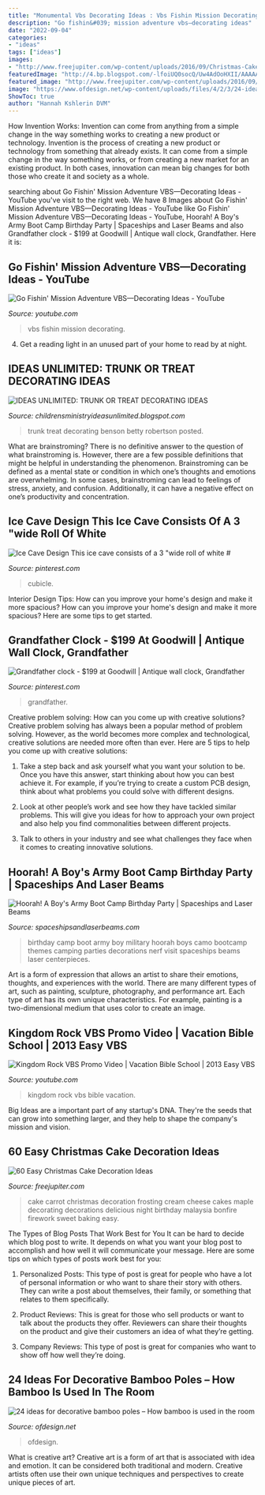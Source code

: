 ```yaml
---
title: "Monumental Vbs Decorating Ideas : Vbs Fishin Mission Decorating"
description: "Go fishin&#039; mission adventure vbs—decorating ideas"
date: "2022-09-04"
categories:
- "ideas"
tags: ["ideas"]
images:
- "http://www.freejupiter.com/wp-content/uploads/2016/09/Christmas-Cake-Decoration-Ideas-15-1.jpg"
featuredImage: "http://4.bp.blogspot.com/-lfoiUQ0socQ/Uw4AdOoHXII/AAAAAAAACDc/t12h-6WG0lE/s1600/IMG_2031.JPG"
featured_image: "http://www.freejupiter.com/wp-content/uploads/2016/09/Christmas-Cake-Decoration-Ideas-15-1.jpg"
image: "https://www.ofdesign.net/wp-content/uploads/files/4/2/3/24-ideas-for-decorative-bamboo-poles-how-bamboo-is-used-in-the-room-24-423.jpg"
ShowToc: true
author: "Hannah Kshlerin DVM"
---
```



How Invention Works: Invention can come from anything from a simple change in the way something works to creating a new product or technology.
Invention is the process of creating a new product or technology from something that already exists. It can come from a simple change in the way something works, or from creating a new market for an existing product. In both cases, innovation can mean big changes for both those who create it and society as a whole.

	

		
searching about Go Fishin&#039; Mission Adventure VBS—Decorating Ideas - YouTube you've visit to the right web. We have 8 Images about Go Fishin&#039; Mission Adventure VBS—Decorating Ideas - YouTube like Go Fishin&#039; Mission Adventure VBS—Decorating Ideas - YouTube, Hoorah! A Boy&#039;s Army Boot Camp Birthday Party | Spaceships and Laser Beams and also Grandfather clock - $199 at Goodwill | Antique wall clock, Grandfather. Here it is:
		
    
## Go Fishin&#039; Mission Adventure VBS—Decorating Ideas - YouTube

<img loading=lazy src="https://i.ytimg.com/vi/5MIyXg0Rnfg/maxresdefault.jpg" onerror="this.onerror=null;this.src='https://tse2.mm.bing.net/th?id=OIP.U7D_oLQbfRjxAd25XM8hqgHaEK&amp;pid=15.1';" alt="Go Fishin&#039; Mission Adventure VBS—Decorating Ideas - YouTube">

_Source: youtube.com_

>vbs fishin mission decorating. 

	

4. Get a reading light in an unused part of your home to read by at night.

    
## IDEAS UNLIMITED: TRUNK OR TREAT DECORATING IDEAS

<img loading=lazy src="http://4.bp.blogspot.com/-lfoiUQ0socQ/Uw4AdOoHXII/AAAAAAAACDc/t12h-6WG0lE/s1600/IMG_2031.JPG" onerror="this.onerror=null;this.src='https://tse3.mm.bing.net/th?id=OIP.9pReuk37uMqjkAzTTaldKwHaFj&amp;pid=15.1';" alt="IDEAS UNLIMITED: TRUNK OR TREAT DECORATING IDEAS">

_Source: childrensministryideasunlimited.blogspot.com_

>trunk treat decorating benson betty robertson posted. 

	

What are brainstroming?
There is no definitive answer to the question of what brainstroming is. However, there are a few possible definitions that might be helpful in understanding the phenomenon. Brainstroming can be defined as a mental state or condition in which one’s thoughts and emotions are overwhelming. In some cases, brainstroming can lead to feelings of stress, anxiety, and confusion. Additionally, it can have a negative effect on one’s productivity and concentration.

    
## Ice Cave Design This Ice Cave Consists Of A 3 &quot;wide Roll Of White #

<img loading=lazy src="https://i.pinimg.com/736x/e4/83/c6/e483c63cfbc601a64a4c8d7c9639170a.jpg" onerror="this.onerror=null;this.src='https://tse4.mm.bing.net/th?id=OIP.ZBmx3X2vdFmN5C86eggXlAHaJ4&amp;pid=15.1';" alt="Ice Cave Design This ice cave consists of a 3 &quot;wide roll of white #">

_Source: pinterest.com_

>cubicle. 

	

Interior Design Tips: How can you improve your home's design and make it more spacious?
How can you improve your home's design and make it more spacious? Here are some tips to get started.

    
## Grandfather Clock - $199 At Goodwill | Antique Wall Clock, Grandfather

<img loading=lazy src="https://i.pinimg.com/originals/19/7f/f6/197ff621f0a36d5b37800de2444a23f0.jpg" onerror="this.onerror=null;this.src='https://tse3.mm.bing.net/th?id=OIP.ybt4hBZQOYiLI0W3VpGXlAHaJ4&amp;pid=15.1';" alt="Grandfather clock - $199 at Goodwill | Antique wall clock, Grandfather">

_Source: pinterest.com_

>grandfather. 

	

Creative problem solving: How can you come up with creative solutions?
Creative problem solving has always been a popular method of problem solving. However, as the world becomes more complex and technological, creative solutions are needed more often than ever. Here are 5 tips to help you come up with creative solutions:
1. Take a step back and ask yourself what you want your solution to be. Once you have this answer, start thinking about how you can best achieve it. For example, if you’re trying to create a custom PCB design, think about what problems you could solve with different designs.

2. Look at other people’s work and see how they have tackled similar problems. This will give you ideas for how to approach your own project and also help you find commonalities between different projects.

3. Talk to others in your industry and see what challenges they face when it comes to creating innovative solutions.

    
## Hoorah! A Boy&#039;s Army Boot Camp Birthday Party | Spaceships And Laser Beams

<img loading=lazy src="http://spaceshipsandlaserbeams.com/wp-content/uploads/2015/09/army-boot-camp-birthday-party-ideas.jpg" onerror="this.onerror=null;this.src='https://tse1.mm.bing.net/th?id=OIP.VbcGLz7u3entS9FqXlo94QHaLH&amp;pid=15.1';" alt="Hoorah! A Boy&#039;s Army Boot Camp Birthday Party | Spaceships and Laser Beams">

_Source: spaceshipsandlaserbeams.com_

>birthday camp boot army boy military hoorah boys camo bootcamp themes camping parties decorations nerf visit spaceships beams laser centerpieces. 

	

Art is a form of expression that allows an artist to share their emotions, thoughts, and experiences with the world. There are many different types of art, such as painting, sculpture, photography, and performance art. Each type of art has its own unique characteristics. For example, painting is a two-dimensional medium that uses color to create an image.

    
## Kingdom Rock VBS Promo Video | Vacation Bible School | 2013 Easy VBS

<img loading=lazy src="http://i.ytimg.com/vi/xD3IdOPbtjw/maxresdefault.jpg" onerror="this.onerror=null;this.src='https://tse4.mm.bing.net/th?id=OIP._jtyD-U3-z8pYZ-IZZEeyAHaEK&amp;pid=15.1';" alt="Kingdom Rock VBS Promo Video | Vacation Bible School | 2013 Easy VBS">

_Source: youtube.com_

>kingdom rock vbs bible vacation. 

	

Big Ideas are a important part of any startup's DNA. They're the seeds that can grow into something larger, and they help to shape the company's mission and vision.

    
## 60 Easy Christmas Cake Decoration Ideas

<img loading=lazy src="http://www.freejupiter.com/wp-content/uploads/2016/09/Christmas-Cake-Decoration-Ideas-15-1.jpg" onerror="this.onerror=null;this.src='https://tse1.mm.bing.net/th?id=OIP.hmC03tj-8a0D4atKE4mIAwHaNS&amp;pid=15.1';" alt="60 Easy Christmas Cake Decoration Ideas">

_Source: freejupiter.com_

>cake carrot christmas decoration frosting cream cheese cakes maple decorating decorations delicious night birthday malaysia bonfire firework sweet baking easy. 

	

The Types of Blog Posts That Work Best for You
It can be hard to decide which blog post to write.  It depends on what you want your blog post to accomplish and how well it will communicate your message. Here are some tips on which types of posts work best for you:
1. Personalized Posts: This type of post is great for people who have a lot of personal information or who want to share their story with others. They can write a post about themselves, their family, or something that relates to them specifically.

2. Product Reviews: This is great for those who sell products or want to talk about the products they offer. Reviewers can share their thoughts on the product and give their customers an idea of what they’re getting.

3. Company Reviews: This type of post is great for companies who want to show off how well they’re doing.

    
## 24 Ideas For Decorative Bamboo Poles – How Bamboo Is Used In The Room

<img loading=lazy src="https://www.ofdesign.net/wp-content/uploads/files/4/2/3/24-ideas-for-decorative-bamboo-poles-how-bamboo-is-used-in-the-room-24-423.jpg" onerror="this.onerror=null;this.src='https://tse4.mm.bing.net/th?id=OIP.SUrxxvl7VAoO9baQI5CudwHaLV&amp;pid=15.1';" alt="24 ideas for decorative bamboo poles – How bamboo is used in the room">

_Source: ofdesign.net_

>ofdesign. 

	

What is creative art?
Creative art is a form of art that is associated with idea and emotion. It can be considered both traditional and modern. Creative artists often use their own unique techniques and perspectives to create unique pieces of art.

